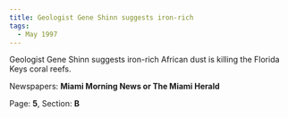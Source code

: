 ```yaml
---  
title: Geologist Gene Shinn suggests iron-rich  
tags:  
  - May 1997  
---  
```

  
Geologist Gene Shinn suggests iron-rich African dust is killing the Florida Keys coral reefs.  
  
Newspapers: **Miami Morning News or The Miami Herald**  
  
Page: **5**, Section: **B** 
